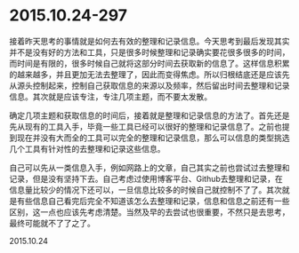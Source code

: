 2015.10.24-297
==============
接着昨天思考的事情就是如何去有效的整理和记录信息。今天思考到最后发现其实并不是没有好的方法和工具，只是很多时候整理和记录确实要花很多很多的时间，而时间是有限的，很多时候自己就将这部分时间去获取新的信息了。这样信息积累的越来越多，并且更加无法去整理了，因此而变得焦虑。所以归根结底还是应该先从源头控制起来，控制自己获取信息的来源以及频率，然后留出时间去整理和记录信息。其次就是应该专注，专注几项主题，而不要太发散。

确定几项主题和获取信息的时间后，接着就是整理和记录信息的方法了。首先还是先从现有的工具入手，毕竟一些工具已经可以很好的整理和记录信息了。之前也提到现在并没有大而全的工具可以完全的整理和记录信息，那么可以信息的类型挑选几个工具有针对性的去整理和记录这些信息。

自己可以先从一类信息入手，例如网路上的文章，自己其实之前也尝试过去整理和记录，但是没有坚持下去。自己考虑过使用博客平台、Github去整理和记录，在信息量比较少的情况下还可以，一旦信息比较多的时候自己就控制不了了。其次就是有些信息自己看完后完全不知道该怎么去整理和记录，信息和信息之前还有一些区别，这一点也应该先考虑清楚。当然及早的去尝试也很重要，不然只是去思考，最终可能就不了了之了。

2015.10.24